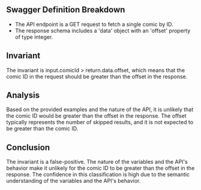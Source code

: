 ## Swagger Definition Breakdown
- The API endpoint is a GET request to fetch a single comic by ID.
- The response schema includes a 'data' object with an 'offset' property of type integer.

## Invariant
The invariant is input.comicId > return.data.offset, which means that the comic ID in the request should be greater than the offset in the response.

## Analysis
Based on the provided examples and the nature of the API, it is unlikely that the comic ID would be greater than the offset in the response. The offset typically represents the number of skipped results, and it is not expected to be greater than the comic ID.

## Conclusion
The invariant is a false-positive. The nature of the variables and the API's behavior make it unlikely for the comic ID to be greater than the offset in the response. The confidence in this classification is high due to the semantic understanding of the variables and the API's behavior.
